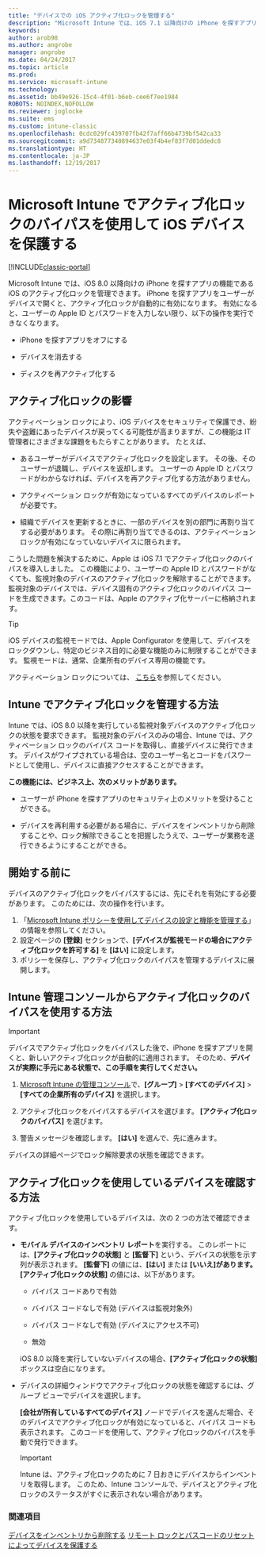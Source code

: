 ```yaml
---
title: "デバイスでの iOS アクティブ化ロックを管理する"
description: "Microsoft Intune では、iOS 7.1 以降向けの iPhone を探すアプリの機能である iOS のアクティブ化ロックを管理できます。"
keywords: 
author: arob98
ms.author: angrobe
manager: angrobe
ms.date: 04/24/2017
ms.topic: article
ms.prod: 
ms.service: microsoft-intune
ms.technology: 
ms.assetid: bb49e926-15c4-4f01-b6eb-cee6f7ee1984
ROBOTS: NOINDEX,NOFOLLOW
ms.reviewer: joglocke
ms.suite: ems
ms.custom: intune-classic
ms.openlocfilehash: 0cdc029fc439707fb42f7aff66b4739bf542ca33
ms.sourcegitcommit: a9d734877340894637e03f4b4ef83f7d01ddedc8
ms.translationtype: HT
ms.contentlocale: ja-JP
ms.lasthandoff: 12/19/2017
---
```

# <a name="help-protect-ios-devices-with-activation-lock-bypass-for-microsoft-intune"></a>Microsoft Intune でアクティブ化ロックのバイパスを使用して iOS デバイスを保護する

[!INCLUDE[classic-portal](../includes/classic-portal.md)]

Microsoft Intune では、iOS 8.0 以降向けの iPhone を探すアプリの機能である iOS のアクティブ化ロックを管理できます。 iPhone を探すアプリをユーザーがデバイスで開くと、アクティブ化ロックが自動的に有効になります。 有効になると、ユーザーの Apple ID とパスワードを入力しない限り、以下の操作を実行できなくなります。 

-   iPhone を探すアプリをオフにする

-   デバイスを消去する

-   ディスクを再アクティブ化する

## <a name="how-activation-lock-affects-you"></a>アクティブ化ロックの影響
アクティベーション ロックにより、iOS デバイスをセキュリティで保護でき、紛失や盗難にあったデバイスが戻ってくる可能性が高まりますが、この機能は IT 管理者にさまざまな課題をもたらすことがあります。 たとえば、

-   あるユーザーがデバイスでアクティブ化ロックを設定します。 その後、そのユーザーが退職し、デバイスを返却します。 ユーザーの Apple ID とパスワードがわからなければ、デバイスを再アクティブ化する方法がありません。

-   アクティベーション ロックが有効になっているすべてのデバイスのレポートが必要です。

-   組織でデバイスを更新するときに、一部のデバイスを別の部門に再割り当てする必要があります。 その際に再割り当てできるのは、アクティベーション ロックが有効になっていないデバイスに限られます。

こうした問題を解決するために、Apple は iOS 7.1 でアクティブ化ロックのバイパスを導入しました。 この機能により、ユーザーの Apple ID とパスワードがなくても、監視対象のデバイスのアクティブ化ロックを解除することができます。 監視対象のデバイスでは、デバイス固有のアクティブ化ロックのバイパス コードを生成できます。このコードは、Apple のアクティブ化サーバーに格納されます。

> [!TIP]
> iOS デバイスの監視モードでは、Apple Configurator を使用して、デバイスをロックダウンし、特定のビジネス目的に必要な機能のみに制限することができます。 監視モードは、通常、企業所有のデバイス専用の機能です。

アクティベーション ロックについては、 [こちら](https://support.apple.com/en-us/HT201365)を参照してください。

## <a name="how-intune-helps-you-manage-activation-lock"></a>Intune でアクティブ化ロックを管理する方法
Intune では、iOS 8.0 以降を実行している監視対象デバイスのアクティブ化ロックの状態を要求できます。 監視対象のデバイスのみの場合、Intune では、アクティベーション ロックのバイパス コードを取得し、直接デバイスに発行できます。 デバイスがワイプされている場合は、空のユーザー名とコードをパスワードとして使用し、デバイスに直接アクセスすることができます。

**この機能には、ビジネス上、次のメリットがあります。**

-   ユーザーが iPhone を探すアプリのセキュリティ上のメリットを受けることができる。

-   デバイスを再利用する必要がある場合に、デバイスをインベントリから削除することや、ロック解除できることを把握したうえで、ユーザーが業務を遂行できるようにすることができる。

## <a name="before-you-start"></a>開始する前に

デバイスのアクティブ化ロックをバイパスするには、先にそれを有効にする必要があります。 このためには、次の操作を行います。

1. 「[Microsoft Intune ポリシーを使用してデバイスの設定と機能を管理する](/intune-classic/deploy-use/ios-policy-settings-in-microsoft-intune)」の情報を参照してください。
2. 設定ページの **[登録]** セクションで、**[デバイスが監視モードの場合にアクティブ化ロックを許可する]** を **[はい]** に設定します。
3. ポリシーを保存し、アクティブ化ロックのバイパスを管理するデバイスに展開します。

## <a name="how-to-use-activation-lock-bypass-from-the-intune-admin-console"></a>Intune 管理コンソールからアクティブ化ロックのバイパスを使用する方法
> [!IMPORTANT]
> デバイスでアクティブ化ロックをバイパスした後で、iPhone を探すアプリを開くと、新しいアクティブ化ロックが自動的に適用されます。 そのため、**デバイスが実際に手元にある状態で、この手順を実行してください。**

1.  [Microsoft Intune の管理コンソール](https://manage.microsoft.com)で、**[グループ]** &gt; **[すべてのデバイス]** &gt; **[すべての企業所有のデバイス]** を選択します。

2.  アクティブ化ロックをバイパスするデバイスを選びます。 **[アクティブ化ロックのバイパス]** を選びます。

3.  警告メッセージを確認します。 **[はい]** を選んで、先に進みます。

デバイスの詳細ページでロック解除要求の状態を確認できます。

## <a name="how-to-see-which-devices-are-using-activation-lock"></a>アクティブ化ロックを使用しているデバイスを確認する方法
アクティブ化ロックを使用しているデバイスは、次の 2 つの方法で確認できます。

-   **モバイル デバイスのインベントリ レポート**を実行する。 このレポートには、**[アクティブ化ロックの状態]** と **[監督下]** という、デバイスの状態を示す列が表示されます。 **[監督下]** の値には、**[はい]** または **[いいえ]**があります。**[アクティブ化ロックの状態]** の値には、以下があります。

    -   バイパス コードありで有効

    -   バイパス コードなしで有効 (デバイスは監視対象外)

    -   バイパス コードなしで有効 (デバイスにアクセス不可)

    -   無効

    iOS 8.0 以降を実行していないデバイスの場合、**[アクティブ化ロックの状態]** ボックスは空白になります。

-   デバイスの詳細ウィンドウでアクティブ化ロックの状態を確認するには、グループ ビューでデバイスを選択します。

    **[会社が所有しているすべてのデバイス]** ノードでデバイスを選んだ場合、そのデバイスでアクティブ化ロックが有効になっていると、バイパス コードも表示されます。 このコードを使用して、アクティブ化ロックのバイパスを手動で発行できます。

    > [!IMPORTANT]
    >Intune は、アクティブ化ロックのために 7 日おきにデバイスからインベントリを取得します。 このため、Intune コンソールで、デバイスとアクティブ化ロックのステータスがすぐに表示されない場合があります。


### <a name="see-also"></a>関連項目
[デバイスをインベントリから削除する](retire-devices-from-microsoft-intune-management.md)
[リモート ロックとパスコードのリセットによってデバイスを保護する](use-remote-lock-and-passcode-reset-in-microsoft-intune.md)
